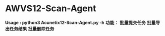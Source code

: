 # **AWVS12-Scan-Agent**
**Usage : python3 Acunetix12-Scan-Agent.py -h**
**功能：**
**批量提交任务**
**批量导出任务结果**
**批量删除任务**


